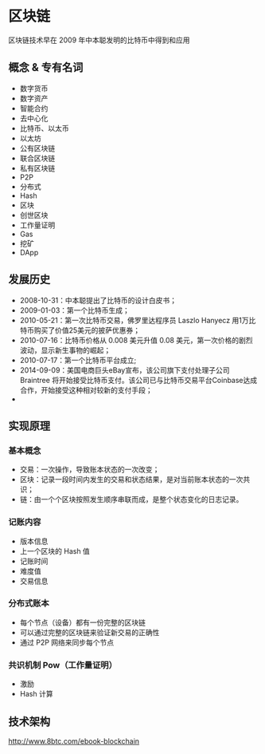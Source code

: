 # 区块链
区块链技术早在 2009 年中本聪发明的比特币中得到和应用

## 概念 & 专有名词

* 数字货币
* 数字资产
* 智能合约
* 去中心化
* 比特币、以太币
* 以太坊
* 公有区块链
* 联合区块链
* 私有区块链
* P2P
* 分布式
* Hash
* 区块
* 创世区块
* 工作量证明
* Gas
* 挖矿
* DApp

## 发展历史
* 2008-10-31：中本聪提出了比特币的设计白皮书；
* 2009-01-03：第一个比特币生成；
* 2010-05-21：第一次比特币交易，佛罗里达程序员 Laszlo Hanyecz 用1万比特币购买了价值25美元的披萨优惠券；
* 2010-07-16：比特币价格从 0.008 美元升值 0.08 美元，第一次价格的剧烈波动，显示新生事物的崛起；
* 2010-07-17：第一个比特币平台成立;
* 2014-09-09：美国电商巨头eBay宣布，该公司旗下支付处理子公司 Braintree 将开始接受比特币支付。该公司已与比特币交易平台Coinbase达成合作，开始接受这种相对较新的支付手段；
* 

## 实现原理
### 基本概念
* 交易：一次操作，导致账本状态的一次改变；
* 区块：记录一段时间内发生的交易和状态结果，是对当前账本状态的一次共识；
* 链：由一个个区块按照发生顺序串联而成，是整个状态变化的日志记录。

### 记账内容
* 版本信息
* 上一个区块的 Hash 值
* 记账时间
* 难度值
* 交易信息

### 分布式账本
* 每个节点（设备）都有一份完整的区块链
* 可以通过完整的区块链来验证新交易的正确性
* 通过 P2P 网络来同步每个节点

### 共识机制 Pow（工作量证明）
* 激励
* Hash 计算

## 技术架构
http://www.8btc.com/ebook-blockchain
